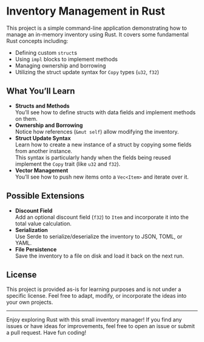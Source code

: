 # Inventory Management in Rust

This project is a simple command-line application demonstrating how to manage an in-memory inventory using Rust. It covers some fundamental Rust concepts including:

-   Defining custom `struct`s
-   Using `impl` blocks to implement methods
-   Managing ownership and borrowing
-   Utilizing the struct update syntax for `Copy` types (`u32`, `f32`)


## What You’ll Learn

-   **Structs and Methods**  
    You’ll see how to define structs with data fields and implement methods on them.
-   **Ownership and Borrowing**  
    Notice how references (`&mut self`) allow modifying the inventory.
-   **Struct Update Syntax**  
    Learn how to create a new instance of a struct by copying some fields from another instance.  
    This syntax is particularly handy when the fields being reused implement the `Copy` trait (like `u32` and `f32`).
-   **Vector Management**  
    You’ll see how to push new items onto a `Vec<Item>` and iterate over it.

## Possible Extensions

-   **Discount Field**  
    Add an optional discount field (`f32`) to `Item` and incorporate it into the total value calculation.
-   **Serialization**  
    Use Serde to serialize/deserialize the inventory to JSON, TOML, or YAML.
-   **File Persistence**  
    Save the inventory to a file on disk and load it back on the next run.

## License

This project is provided as-is for learning purposes and is not under a specific license. Feel free to adapt, modify, or incorporate the ideas into your own projects.

* * *

Enjoy exploring Rust with this small inventory manager! If you find any issues or have ideas for improvements, feel free to open an issue or submit a pull request. Have fun coding!

